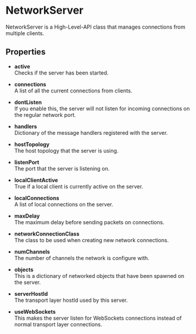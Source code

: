 # NetworkServer

NetworkServer is a High-Level-API class that manages connections from multiple clients.

## Properties

-   **active**  
    Checks if the server has been started.

-   **connections**  
    A list of all the current connections from clients.

-   **dontListen**  
    If you enable this, the server will not listen for incoming connections on the regular network port.

-   **handlers**  
    Dictionary of the message handlers registered with the server.

-   **hostTopology**  
    The host topology that the server is using.

-   **listenPort**  
    The port that the server is listening on.

-   **localClientActive**  
    True if a local client is currently active on the server.

-   **localConnections**  
    A list of local connections on the server.

-   **maxDelay**  
    The maximum delay before sending packets on connections.

-   **networkConnectionClass**  
    The class to be used when creating new network connections.

-   **numChannels**  
    The number of channels the network is configure with.

-   **objects**  
    This is a dictionary of networked objects that have been spawned on the server.

-   **serverHostId**  
    The transport layer hostId used by this server.

-   **useWebSockets**  
    This makes the server listen for WebSockets connections instead of normal transport layer connections.
